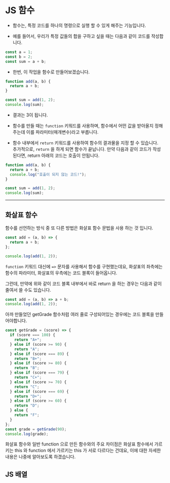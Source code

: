 # JS 함수

- 함수는, 특정 코드를 하나의 명령으로 실행 할 수 있게 해주는 기능입니다.

- 예를 들어서, 우리가 특정 값들의 합을 구하고 싶을 때는 다음과 같이 코드를 작성합니다.

```jsx
const a = 1;
const b = 2;
const sum = a + b;
```

- 한번, 이 작업을 함수로 만들어보겠습니다.

```jsx
function add(a, b) {
  return a + b;
}

const sum = add(1, 2);
console.log(sum);
```

- 결과는 3이 됩니다.

- 함수를 만들 때는 `function` 키워드를 사용하며, 함수에서 어떤 값을 받아올지 정해주는데 이를 파라미터(매개변수)라고 부릅니다.
- 함수 내부에서 `return` 키워드를 사용하여 함수의 결과물을 지정 할 수 있습니다.  
   추가적으로, `return` 을 하게 되면 함수가 끝납니다. 만약 다음과 같이 코드가 작성된다면, return 아래의 코드는 호출이 안됩니다.

```jsx
function add(a, b) {
  return a + b;
  console.log("호출이 되지 않는 코드!");
}

const sum = add(1, 2);
console.log(sum);
```

---

## 화살표 함수

함수를 선언하는 방식 중 또 다른 방법은 화살표 함수 문법을 사용 하는 것 입니다.

```jsx
const add = (a, b) => {
  return a + b;
};

console.log(add(1, 2));
```

`function` 키워드 대신에 `=>` 문자를 사용해서 함수를 구현했는데요, 화살표의 좌측에는 함수의 파라미터, 화살표의 우측에는 코드 블록이 들어옵니다.

그런데, 만약에 위와 같이 코드 블록 내부에서 바로 return 을 하는 경우는 다음과 같이 줄여서 쓸 수도 있습니다.

```jsx
const add = (a, b) => a + b;
console.log(add(1, 2));
```

아까 만들었던 getGrade 함수처럼 여러 줄로 구성되어있는 경우에는 코드 블록을 만들어야합니다.

```jsx
const getGrade = (score) => {
  if (score === 100) {
    return "A+";
  } else if (score >= 90) {
    return "A";
  } else if (score === 89) {
    return "B+";
  } else if (score >= 80) {
    return "B";
  } else if (score === 79) {
    return "C+";
  } else if (score >= 70) {
    return "C";
  } else if (score === 69) {
    return "D+";
  } else if (score >= 60) {
    return "D";
  } else {
    return "F";
  }
};
const grade = getGrade(90);
console.log(grade);
```

화살표 함수와 일반 function 으로 만든 함수와의 주요 차이점은 화살표 함수에서 가르키는 this 와 function 에서 가르키는 this 가 서로 다르다는 건데요, 이에 대한 자세한 내용은 나중에 알아보도록 하겠습니다.

## JS 배열
